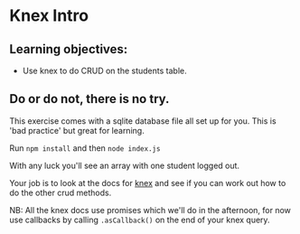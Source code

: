 # Knex Intro

## Learning objectives:

- Use knex to do CRUD on the students table.

## Do or do not, there is no try.

This exercise comes with a sqlite database file all set up for you. This is 'bad practice' but great for learning.

Run `npm install` and then `node index.js`

With any luck you'll see an array with one student logged out.

Your job is to look at the docs for [knex](http://knexjs.org) and see if you can work out how to do the other crud methods.

NB: All the knex docs use promises which we'll do in the afternoon, for now use callbacks by calling `.asCallback()` on the end of your knex query.
